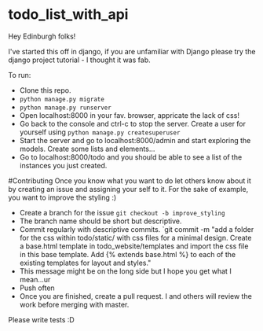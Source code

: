 # todo_list_with_api

Hey Edinburgh folks!

I've started this off in django, if you are unfamiliar with Django please try the django project tutorial - I thought it was fab.

To run:
* Clone this repo. 
* `python manage.py migrate`
* `python manage.py runserver`
* Open localhost:8000 in your fav. browser, appricate the lack of css!
* Go back to the console and ctrl-c to stop the server. Create a user for yourself using  `python manage.py createsuperuser`
* Start the server and go to localhost:8000/admin and start exploring the models. Create some lists and elements...
* Go to localhost:8000/todo and you should be able to see a list of the instances you just created.

#Contributing
Once you know what you want to do let others know about it by creating an issue and assigning your self to it.
For the sake of example, you want to improve the styling :)
* Create a branch for the issue `git checkout -b improve_styling`
 * The branch name should be short but descriptive.
* Commit regularly with descriptive commits. `git commit -m "add a folder for the css within todo/static/ with css files for a minimal design. Create a base.html template in todo_website/templates and import the css file in this base template. Add {% extends base.html %} to each of the existing templates for layout and styles."
 * This message might be on the long side but I hope you get what I mean...ur 
* Push often
* Once you are finished, create a pull request. I and others will review the work before merging with master.

Please write tests  :D

